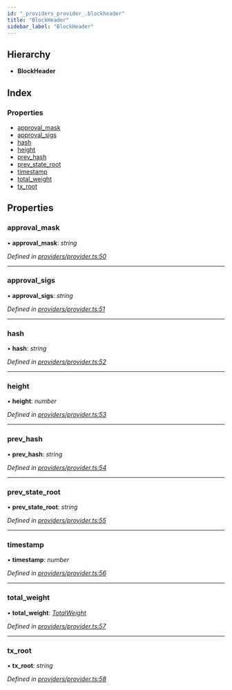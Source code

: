 ```yaml
---
id: "_providers_provider_.blockheader"
title: "BlockHeader"
sidebar_label: "BlockHeader"
---
```


## Hierarchy

* **BlockHeader**

## Index

### Properties

* [approval_mask](_providers_provider_.blockheader.md#approval_mask)
* [approval_sigs](_providers_provider_.blockheader.md#approval_sigs)
* [hash](_providers_provider_.blockheader.md#hash)
* [height](_providers_provider_.blockheader.md#height)
* [prev_hash](_providers_provider_.blockheader.md#prev_hash)
* [prev_state_root](_providers_provider_.blockheader.md#prev_state_root)
* [timestamp](_providers_provider_.blockheader.md#timestamp)
* [total_weight](_providers_provider_.blockheader.md#total_weight)
* [tx_root](_providers_provider_.blockheader.md#tx_root)

## Properties

###  approval_mask

• **approval_mask**: *string*

*Defined in [providers/provider.ts:50](https://github.com/nearprotocol/nearlib/blob/12d9667/src.ts/providers/provider.ts#L50)*

___

###  approval_sigs

• **approval_sigs**: *string*

*Defined in [providers/provider.ts:51](https://github.com/nearprotocol/nearlib/blob/12d9667/src.ts/providers/provider.ts#L51)*

___

###  hash

• **hash**: *string*

*Defined in [providers/provider.ts:52](https://github.com/nearprotocol/nearlib/blob/12d9667/src.ts/providers/provider.ts#L52)*

___

###  height

• **height**: *number*

*Defined in [providers/provider.ts:53](https://github.com/nearprotocol/nearlib/blob/12d9667/src.ts/providers/provider.ts#L53)*

___

###  prev_hash

• **prev_hash**: *string*

*Defined in [providers/provider.ts:54](https://github.com/nearprotocol/nearlib/blob/12d9667/src.ts/providers/provider.ts#L54)*

___

###  prev_state_root

• **prev_state_root**: *string*

*Defined in [providers/provider.ts:55](https://github.com/nearprotocol/nearlib/blob/12d9667/src.ts/providers/provider.ts#L55)*

___

###  timestamp

• **timestamp**: *number*

*Defined in [providers/provider.ts:56](https://github.com/nearprotocol/nearlib/blob/12d9667/src.ts/providers/provider.ts#L56)*

___

###  total_weight

• **total_weight**: *[TotalWeight](_providers_provider_.totalweight.md)*

*Defined in [providers/provider.ts:57](https://github.com/nearprotocol/nearlib/blob/12d9667/src.ts/providers/provider.ts#L57)*

___

###  tx_root

• **tx_root**: *string*

*Defined in [providers/provider.ts:58](https://github.com/nearprotocol/nearlib/blob/12d9667/src.ts/providers/provider.ts#L58)*